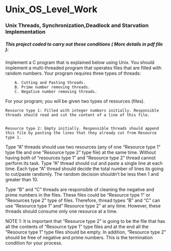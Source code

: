 # Unix_OS_Level_Work
### Unix Threads, Synchronization,Deadlock and Starvation Implementation

##### This project coded to carry out these conditions ( More details in pdf file ):
  Implement a C program that is explained below using Unix. You should implement a multi-threaded program that operates files that are filled with random numbers. Your program requires three types of threads:
  
        A. Cutting and Pasting threads.
        B. Prime number removing threads.
        C. Negative number removing threads.
        
  For your program; you will be given two types of resources (files).

    Resource type 1: Filled with integer numbers initially. Responsible threads should read and cut the content of a line of this file.


    Resource type 2: Empty initially. Responsible threads should append this file by pasting the lines that they already cut from Resource type 1.


  Type “A” threads should use two resources (any of one “Resource type 1” type file and one “Resource type 2” type file) at the same time. Without having both of “resources type 1” and “Resource type 2” thread cannot perform its task. Type “A” thread should cut and paste a single line at each time. Each type “A” thread should decide the total number of lines its going to cut/paste randomly. The random decision shouldn’t be less then 1 and greater than 10. 

  Type “B” and “C” threads are responsible of cleaning the negative and prime numbers in the files. These files could be “Resource type 1” or “Resources type 2” type of files. Therefore, thread types “B” and “C” can use “Resource type 1” and” Resource type 2” at any time. However, these threads should consume only one resource at a time. 

  NOTE 1: It is important that “Resource type 2” is going to be the file that has all the contents of “Resource type 1” type files and at the end all the “Resource type 1” type files should be empty. In addition, “Resource type 2” should be free of negative and prime numbers. This is the termination condition for your process.
